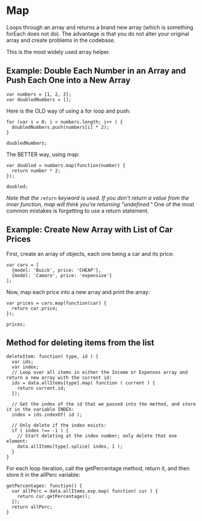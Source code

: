 # Map

Loops through an array and returns a brand new array (which is something forEach does not do). The advantage is that you do not alter your original array and create problems in the codebase.

This is the most widely used array helper.

## Example: Double Each Number in an Array and Push Each One into a New Array

```
var numbers = [1, 2, 3];
var doubledNumbers = [];
```

Here is the OLD way of using a for loop and push:

```
for (var i = 0; i < numbers.length; i++ ) {
  doubledNumbers.push(numbers[i] * 2);
}

doubledNumbers;
```

The BETTER way, using map:

```
var doubled = numbers.map(function(number) {
  return number * 2;
});

doubled;
```

*Note that the `return` keyword is used. If you don't return a value from the inner function, map will think you're returning "undefined."* One of the most common mistakes is forgetting to use a return statement.

## Example: Create New Array with List of Car Prices

First, create an array of objects, each one being a car and its price:

```
var cars = [
  {model: 'Buick', price: 'CHEAP'},
  {model: 'Camaro', price: 'expensive'}
];
```

Now, map each price into a new array and print the array:

```
var prices = cars.map(function(car) {
  return car.price;
});

prices;
```


## Method for deleting items from the list

```
deleteItem: function( type, id ) {
  var ids;
  var index;
  // Loop over all items in either the Income or Expenses array and return a new array with the current id:
  ids = data.allItems[type].map( function ( current ) {
    return current.id;
  });

  // Get the index of the id that we passed into the method, and store it in the variable INDEX:
  index = ids.indexOf( id );

  // Only delete if the index exists:
  if ( index !== -1 ) {
    // Start deleting at the index number; only delete that one element:
    data.allItems[type].splice( index, 1 );
  }
}
```


For each loop iteration, call the getPercentage method, return it, and then store it in the allPerc variable:

```
getPercentages: function() {
  var allPerc = data.allItems.exp.map( function( cur ) {
    return cur.getPercentage();
  });
  return allPerc;
}
```